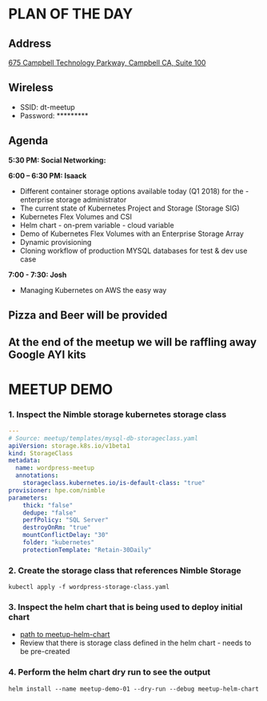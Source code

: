 # PLAN OF THE DAY 

## Address 

[675 Campbell Technology Parkway, Campbell CA, Suite 100](https://goo.gl/maps/RN8dsQekX352)

## Wireless

- SSID: dt-meetup
- Password: *********


## Agenda

**5:30 PM: Social Networking:**

**6:00 – 6:30 PM: Isaack**

- Different container storage options available today (Q1 2018) for the - enterprise storage administrator
- The current state of Kubernetes Project and Storage (Storage SIG)
- Kubernetes Flex Volumes and CSI
- Helm chart - on-prem variable - cloud variable
- Demo of Kubernetes Flex Volumes with an Enterprise Storage Array
- Dynamic provisioning
- Cloning workflow of production MYSQL databases for test & dev use case

**7:00 - 7:30: Josh**
- Managing Kubernetes on AWS the easy way

## Pizza and Beer will be provided

## At the end of the meetup we will be raffling away Google AYI kits



# MEETUP DEMO


### 1. Inspect the Nimble storage kubernetes storage class 

```yaml
---
# Source: meetup/templates/mysql-db-storageclass.yaml
apiVersion: storage.k8s.io/v1beta1
kind: StorageClass
metadata:
  name: wordpress-meetup
  annotations:
    storageclass.kubernetes.io/is-default-class: "true"
provisioner: hpe.com/nimble
parameters:
    thick: "false"
    dedupe: "false"
    perfPolicy: "SQL Server"
    destroyOnRm: "true"
    mountConflictDelay: "30"
    folder: "kubernetes"
    protectionTemplate: "Retain-30Daily"
```


### 2. Create the storage class that references Nimble Storage

```
kubectl apply -f wordpress-storage-class.yaml
```

### 3. Inspect the helm chart that is being used to deploy initial chart 

- [path to meetup-helm-chart](https://github.com/mugithi/meetup-may-15-18/tree/master/1)
- Review that there is storage class defined in the helm chart - needs to be pre-created

### 4. Perform the helm chart dry run to see the output

```basb
helm install --name meetup-demo-01 --dry-run --debug meetup-helm-chart
```










